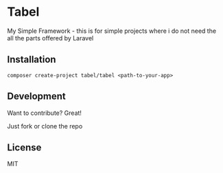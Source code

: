 # Tabel

My Simple Framework - this is for simple projects where i do not need the all the parts offered by Laravel

## Installation
```
composer create-project tabel/tabel <path-to-your-app>
```
## Development

Want to contribute? Great!

Just fork or clone the repo

## License

MIT
